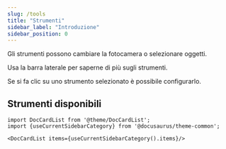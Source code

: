 ```yaml
---
slug: /tools
title: "Strumenti"
sidebar_label: "Introduzione"
sidebar_position: 0
---
```



Gli strumenti possono cambiare la fotocamera o selezionare oggetti.

Usa la barra laterale per saperne di più sugli strumenti.

Se si fa clic su uno strumento selezionato è possibile configurarlo.

## Strumenti disponibili

```mdx-code-block
import DocCardList from '@theme/DocCardList';
import {useCurrentSidebarCategory} from '@docusaurus/theme-common';

<DocCardList items={useCurrentSidebarCategory().items}/>
```
